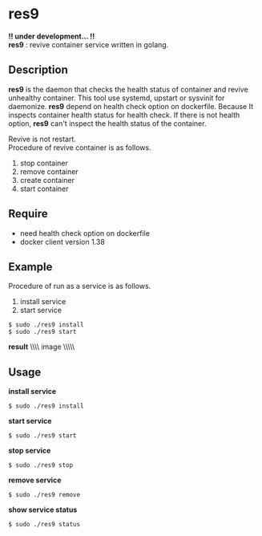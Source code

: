 res9
====
__!! under development... !!__  
__res9__ : revive container service written in golang. 


Description
----
__res9__ is the daemon that checks the health status of container and revive unhealthy container. This tool use systemd, upstart or sysvinit for daemonize. __res9__ depend on health check option on dockerfile. Because It inspects container health status for health check. If there is not health option, __res9__ can't inspect the health status of the container. 

Revive is not restart.  
Procedure of revive container is as follows.  

1. stop container
1. remove container
1. create container 
1. start container 

Require
----
- need health check option on dockerfile  
- docker client version 1.38

Example
----
Procedure of run as a service is as follows.  

1. install service
1. start service

```
$ sudo ./res9 install
$ sudo ./res9 start
```

__result__
\\\\\\\\ image \\\\\\\\\

Usage
----

__install service__  
```
$ sudo ./res9 install
```

__start service__  
```
$ sudo ./res9 start
```

__stop service__  
```
$ sudo ./res9 stop
```

__remove service__  
```
$ sudo ./res9 remove
```

__show service status__  
```
$ sudo ./res9 status
```
